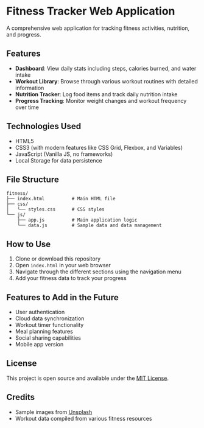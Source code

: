 # Fitness Tracker Web Application

A comprehensive web application for tracking fitness activities, nutrition, and progress.

## Features

- **Dashboard**: View daily stats including steps, calories burned, and water intake
- **Workout Library**: Browse through various workout routines with detailed information
- **Nutrition Tracker**: Log food items and track daily nutrition intake
- **Progress Tracking**: Monitor weight changes and workout frequency over time

## Technologies Used

- HTML5
- CSS3 (with modern features like CSS Grid, Flexbox, and Variables)
- JavaScript (Vanilla JS, no frameworks)
- Local Storage for data persistence

## File Structure

```
fitness/
├── index.html          # Main HTML file
├── css/
│   └── styles.css      # CSS styles
└── js/
    ├── app.js          # Main application logic
    └── data.js         # Sample data and data management
```

## How to Use

1. Clone or download this repository
2. Open `index.html` in your web browser
3. Navigate through the different sections using the navigation menu
4. Add your fitness data to track your progress

## Features to Add in the Future

- User authentication
- Cloud data synchronization
- Workout timer functionality
- Meal planning features
- Social sharing capabilities
- Mobile app version

## License

This project is open source and available under the [MIT License](LICENSE).

## Credits

- Sample images from [Unsplash](https://unsplash.com/)
- Workout data compiled from various fitness resources 